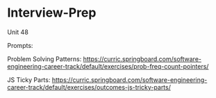 # Interview-Prep
Unit 48

Prompts:

Problem Solving Patterns: https://curric.springboard.com/software-engineering-career-track/default/exercises/prob-freq-count-pointers/

JS Ticky Parts: https://curric.springboard.com/software-engineering-career-track/default/exercises/outcomes-js-tricky-parts/
